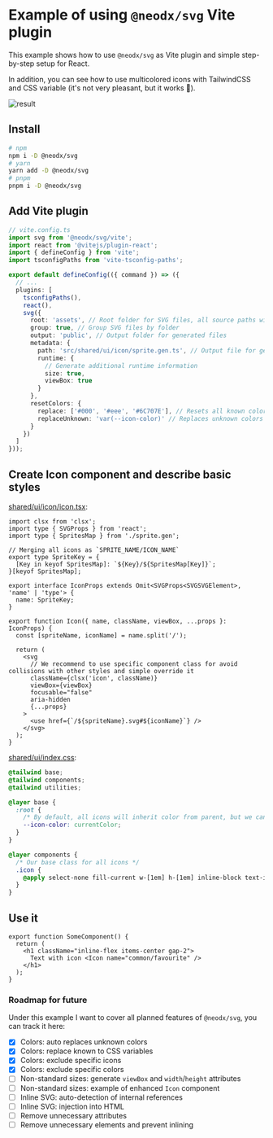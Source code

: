 # Example of using `@neodx/svg` Vite plugin

This example shows how to use `@neodx/svg` as Vite plugin and simple step-by-step setup for React.

In addition, you can see how to use multicolored icons with TailwindCSS and CSS variable
(it's not very pleasant, but it works 🌝).

![result](./docs/result.png)

## Install

```bash
# npm
npm i -D @neodx/svg
# yarn
yarn add -D @neodx/svg
# pnpm
pnpm i -D @neodx/svg
```

## Add Vite plugin

```ts
// vite.config.ts
import svg from '@neodx/svg/vite';
import react from '@vitejs/plugin-react';
import { defineConfig } from 'vite';
import tsconfigPaths from 'vite-tsconfig-paths';

export default defineConfig(({ command }) => ({
  // ...
  plugins: [
    tsconfigPaths(),
    react(),
    svg({
      root: 'assets', // Root folder for SVG files, all source paths will be relative to this folder
      group: true, // Group SVG files by folder
      output: 'public', // Output folder for generated files
      metadata: {
        path: 'src/shared/ui/icon/sprite.gen.ts', // Output file for generated TypeScript definitions
        runtime: {
          // Generate additional runtime information
          size: true,
          viewBox: true
        }
      },
      resetColors: {
        replace: ['#000', '#eee', '#6C707E'], // Resets all known colors to `currentColor`
        replaceUnknown: 'var(--icon-color)' // Replaces unknown colors with custom CSS variable
      }
    })
  ]
}));
```

## Create Icon component and describe basic styles

[shared/ui/icon/icon.tsx](./src/shared/ui/icon/icon.tsx):

```tsx
import clsx from 'clsx';
import type { SVGProps } from 'react';
import type { SpritesMap } from './sprite.gen';

// Merging all icons as `SPRITE_NAME/ICON_NAME`
export type SpriteKey = {
  [Key in keyof SpritesMap]: `${Key}/${SpritesMap[Key]}`;
}[keyof SpritesMap];

export interface IconProps extends Omit<SVGProps<SVGSVGElement>, 'name' | 'type'> {
  name: SpriteKey;
}

export function Icon({ name, className, viewBox, ...props }: IconProps) {
  const [spriteName, iconName] = name.split('/');

  return (
    <svg
      // We recommend to use specific component class for avoid collisions with other styles and simple override it
      className={clsx('icon', className)}
      viewBox={viewBox}
      focusable="false"
      aria-hidden
      {...props}
    >
      <use href={`/${spriteName}.svg#${iconName}`} />
    </svg>
  );
}
```

[shared/ui/index.css](./src/shared/ui/index.css):

```css
@tailwind base;
@tailwind components;
@tailwind utilities;

@layer base {
  :root {
    /* By default, all icons will inherit color from parent, but we can override it */
    --icon-color: currentColor;
  }
}

@layer components {
  /* Our base class for all icons */
  .icon {
    @apply select-none fill-current w-[1em] h-[1em] inline-block text-inherit box-content;
  }
}
```

## Use it

```tsx
export function SomeComponent() {
  return (
    <h1 className="inline-flex items-center gap-2">
      Text with icon <Icon name="common/favourite" />
    </h1>
  );
}
```

### Roadmap for future

Under this example I want to cover all planned features of `@neodx/svg`, you can track it here:

- [x] Colors: auto replaces unknown colors
- [x] Colors: replace known to CSS variables
- [x] Colors: exclude specific icons
- [x] Colors: exclude specific colors
- [ ] Non-standard sizes: generate `viewBox` and `width`/`height` attributes
- [ ] Non-standard sizes: example of enhanced `Icon` component
- [ ] Inline SVG: auto-detection of internal references
- [ ] Inline SVG: injection into HTML
- [ ] Remove unnecessary attributes
- [ ] Remove unnecessary elements and prevent inlining
